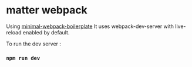 # matter webpack ##

Using [minimal-webpack-boilerplate](https://github.com/maxdow/minimal-webpack-boilerplate)
It uses webpack-dev-server with live-reload enabled by default.

To run the dev server :
### `npm run dev`
